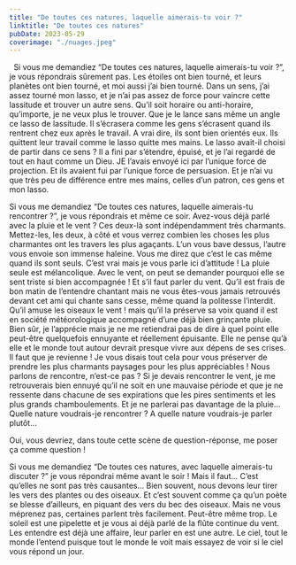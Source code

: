 ```yaml
---
title: "De toutes ces natures, laquelle aimerais-tu voir ?"
linktitle: "De toutes ces natures"
pubDate: 2023-05-29
coverimage: "./nuages.jpeg"
---
```



&nbsp; Si vous me demandiez “De toutes ces natures, laquelle aimerais-tu voir ?”, je vous répondrais sûrement pas. Les étoiles ont bien tourné, et leurs planètes ont bien tourné, et moi aussi j’ai bien tourné. Dans un sens, j’ai assez tourné mon lasso, et je n’ai pas assez de force pour vaincre cette lassitude et trouver un autre sens. Qu’il soit horaire ou anti-horaire, qu’importe, je ne veux plus le trouver. Que je le lance sans même un angle ce lasso de lassitude. Il s’écrasera comme les gens s’écrasent quand ils rentrent chez eux après le travail. A vrai dire, ils sont bien orientés eux. Ils quittent leur travail comme le lasso quitte mes mains. Le lasso avait-il choisi de partir dans ce sens ? Il a fini par s’étendre, épuisé, et je l’ai regardé de tout en haut comme un Dieu. JE l’avais envoyé ici par l’unique force de projection. Et ils avaient fui par l’unique force de persuasion. Et je n’ai vu que très peu de différence entre mes mains, celles d’un patron, ces gens et mon lasso.

Si vous me demandiez “De toutes ces natures, laquelle aimerais-tu rencontrer ?”, je vous répondrais et même ce soir. Avez-vous déjà parlé avec la pluie et le vent ? Ces deux-là sont indépendamment très charmants. Mettez-les, les deux, à côté et vous verrez combien les choses les plus charmantes ont les travers les plus agaçants. L’un vous bave dessus, l’autre vous envoie son immense haleine. Vous me direz que c’est le cas même quand ils sont seuls. C’est vrai mais je vous parle ici d’attitude ! La pluie seule est mélancolique. Avec le vent, on peut se demander pourquoi elle se sent triste si bien accompagnée ! Et s’il faut parler du vent. Qu’il est frais de bon matin de l’entendre chantant mais ne vous êtes-vous jamais retrouvés devant cet ami qui chante sans cesse, même quand la politesse l’interdit. Qu’il amuse les oiseaux le vent ! mais qu’il la préserve sa voix quand il est en société météorologique accompagné d’une déjà bien grinçante pluie. Bien sûr, je l’apprécie mais je ne me retiendrai pas de dire à quel point elle peut-être quelquefois ennuyante et réellement épuisante. Elle ne pense qu’à elle et le monde tout autour devrait presque vivre aux dépens de ses crises. Il faut que je revienne ! Je vous disais tout cela pour vous préserver de prendre les plus charmants paysages pour les plus appréciables ! Nous parlons de rencontre, n’est-ce pas ? Si je devais rencontrer le vent, je me retrouverais bien ennuyé qu’il ne soit en une mauvaise période et que je ne ressente dans chacune de ses expirations que les pires sentiments et les plus grands chamboulements. Et je ne parlerai pas davantage de la pluie… Quelle nature voudrais-je rencontrer ? A quelle nature voudrais-je parler plutôt…

Oui, vous devriez, dans toute cette scène de question-réponse, me poser ça comme question !

Si vous me demandiez “De toutes ces natures, avec laquelle aimerais-tu discuter ?” je vous répondrai même avant le soir ! Mais il faut… C’est qu’elles ne sont pas très causantes... Bien souvent, nous devons leur tirer les vers des plantes ou des oiseaux. Et c’est souvent comme ça qu’un poète se blesse d’ailleurs, en piquant des vers du bec des oiseaux. Mais ne vous méprenez pas, certaines parlent très facilement. Peut-être même trop. Le soleil est une pipelette et je vous ai déjà parlé de la flûte continue du vent. Les entendre est déjà une affaire, leur parler en est une autre. Le ciel, tout le monde l’entend puisque tout le monde le voit mais essayez de voir si le ciel vous répond un jour.